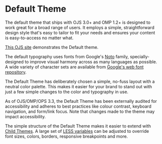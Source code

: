 # Default Theme

The default theme that ships with OJS 3.0+ and OMP 1.2+ is designed to work great for a broad range of users. It employs a simple, straightforward design style that's easy to tailor to fit your needs and ensures your content is easy-to-access no matter what.

[This OJS site](https://demo.publicknowledgeproject.org/ojs3/demo/index.php/demojournal) demonstrates the Default theme.

The default typography uses fonts from Google's [Noto](https://www.google.com/get/noto/) family, specially-designed to improve visual harmony across as many languages as possible. A wide variety of character sets are available from [Google's web font repository](https://fonts.google.com/specimen/Noto+Sans?selection.family=Noto+Sans).

The Default Theme has deliberately chosen a simple, no-fuss layout with a neutral color palette. This makes it easier for your brand to stand out with just a few simple changes to the color and typography in use.

As of OJS/OMP/OPS 3.3, the Default Theme has been externally audited for accessibility and adheres to best practices like colour contrast, keyboard navigation, and form/link focus. Note that changes made to the theme may impact accessibility.

The simple structure of the Default Theme makes it easier to extend with [Child Themes](child-themes.md). A large set of [LESS variables](https://github.com/pkp/ojs/blob/master/plugins/themes/default/styles/variables.less) can be adjusted to override font sizes, colors, borders, responsive breakpoints and more.
